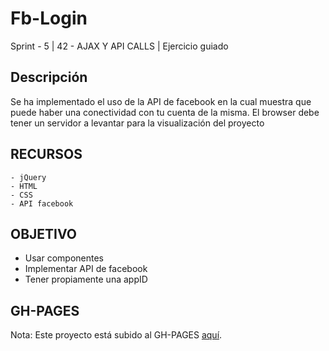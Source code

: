 # Fb-Login
Sprint - 5 | 42 - AJAX Y API CALLS | Ejercicio guiado
## Descripción
  Se ha implementado el uso de la API de facebook en la cual muestra que puede haber una conectividad con tu cuenta de la misma. El browser debe tener un servidor a levantar para la visualización del proyecto
  
## RECURSOS 
```
- jQuery
- HTML
- CSS
- API facebook
```
  
## OBJETIVO
+ Usar componentes
+ Implementar API de facebook
+ Tener propiamente una appID

## GH-PAGES
Nota: Este proyecto está subido al GH-PAGES [aquí](https://mgmp2.github.io/Fb-Login/).
